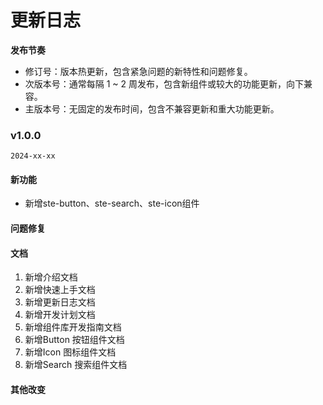 # 更新日志

**发布节奏**

- 修订号：版本热更新，包含紧急问题的新特性和问题修复。
- 次版本号：通常每隔 1 ~ 2 周发布，包含新组件或较大的功能更新，向下兼容。
- 主版本号：无固定的发布时间，包含不兼容更新和重大功能更新。


### v1.0.0

`2024-xx-xx`

#### 新功能

- 新增ste-button、ste-search、ste-icon组件

#### 问题修复



#### 文档
1. 新增介绍文档
2. 新增快速上手文档
3. 新增更新日志文档
4. 新增开发计划文档
5. 新增组件库开发指南文档
6. 新增Button 按钮组件文档
7. 新增Icon 图标组件文档
8. 新增Search 搜索组件文档


#### 其他改变

